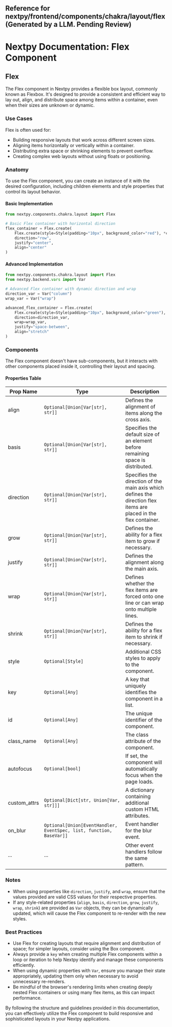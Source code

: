 ##  Reference for nextpy/frontend/components/chakra/layout/flex(Generated by a LLM. Pending Review)

# Nextpy Documentation: Flex Component

## Flex

The Flex component in Nextpy provides a flexible box layout, commonly known as Flexbox. It's designed to provide a consistent and efficient way to lay out, align, and distribute space among items within a container, even when their sizes are unknown or dynamic.

### Use Cases

Flex is often used for:

- Building responsive layouts that work across different screen sizes.
- Aligning items horizontally or vertically within a container.
- Distributing extra space or shrinking elements to prevent overflow.
- Creating complex web layouts without using floats or positioning.

### Anatomy

To use the Flex component, you can create an instance of it with the desired configuration, including children elements and style properties that control its layout behavior.

#### Basic Implementation

```python
from nextpy.components.chakra.layout import Flex

# Basic Flex container with horizontal direction
flex_container = Flex.create(
    Flex.create(style=Style(padding="10px", background_color="red"), *children),
    direction="row",
    justify="center",
    align="center"
)
```

#### Advanced Implementation

```python
from nextpy.components.chakra.layout import Flex
from nextpy.backend.vars import Var

# Advanced Flex container with dynamic direction and wrap
direction_var = Var("column")
wrap_var = Var("wrap")

advanced_flex_container = Flex.create(
    Flex.create(style=Style(padding="10px", background_color="green"), *children),
    direction=direction_var,
    wrap=wrap_var,
    justify="space-between",
    align="stretch"
)
```

### Components

The Flex component doesn't have sub-components, but it interacts with other components placed inside it, controlling their layout and spacing.

#### Properties Table

| Prop Name     | Type                                     | Description                                                    |
|---------------|------------------------------------------|----------------------------------------------------------------|
| align         | `Optional[Union[Var[str], str]]`         | Defines the alignment of items along the cross axis.           |
| basis         | `Optional[Union[Var[str], str]]`         | Specifies the default size of an element before remaining space is distributed. |
| direction     | `Optional[Union[Var[str], str]]`         | Specifies the direction of the main axis which defines the direction flex items are placed in the flex container. |
| grow          | `Optional[Union[Var[str], str]]`         | Defines the ability for a flex item to grow if necessary.      |
| justify       | `Optional[Union[Var[str], str]]`         | Defines the alignment along the main axis.                     |
| wrap          | `Optional[Union[Var[str], str]]`         | Defines whether the flex items are forced onto one line or can wrap onto multiple lines. |
| shrink        | `Optional[Union[Var[str], str]]`         | Defines the ability for a flex item to shrink if necessary.    |
| style         | `Optional[Style]`                        | Additional CSS styles to apply to the component.               |
| key           | `Optional[Any]`                          | A key that uniquely identifies the component in a list.        |
| id            | `Optional[Any]`                          | The unique identifier of the component.                        |
| class_name    | `Optional[Any]`                          | The class attribute of the component.                          |
| autofocus     | `Optional[bool]`                         | If set, the component will automatically focus when the page loads. |
| custom_attrs  | `Optional[Dict[str, Union[Var, str]]]`   | A dictionary containing additional custom HTML attributes.     |
| on_blur       | `Optional[Union[EventHandler, EventSpec, list, function, BaseVar]]` | Event handler for the blur event. |
| ...           | ...                                      | Other event handlers follow the same pattern.                  |

### Notes

- When using properties like `direction`, `justify`, and `wrap`, ensure that the values provided are valid CSS values for their respective properties.
- If any style-related properties (`align`, `basis`, `direction`, `grow`, `justify`, `wrap`, `shrink`) are provided as `Var` objects, they can be dynamically updated, which will cause the Flex component to re-render with the new styles.

### Best Practices

- Use Flex for creating layouts that require alignment and distribution of space; for simpler layouts, consider using the Box component.
- Always provide a `key` when creating multiple Flex components within a loop or iteration to help Nextpy identify and manage these components efficiently.
- When using dynamic properties with `Var`, ensure you manage their state appropriately, updating them only when necessary to avoid unnecessary re-renders.
- Be mindful of the browser's rendering limits when creating deeply nested Flex containers or using many flex items, as this can impact performance.

By following the structure and guidelines provided in this documentation, you can effectively utilize the Flex component to build responsive and sophisticated layouts in your Nextpy applications.